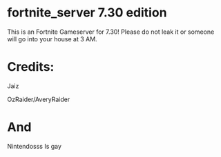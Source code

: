 # fortnite_server 7.30 edition


This is an Fortnite Gameserver for 7.30! Please do not leak it or someone will go into your house at 3 AM.


# Credits:
Jaiz


OzRaider/AveryRaider

# And
Nintendosss Is gay
